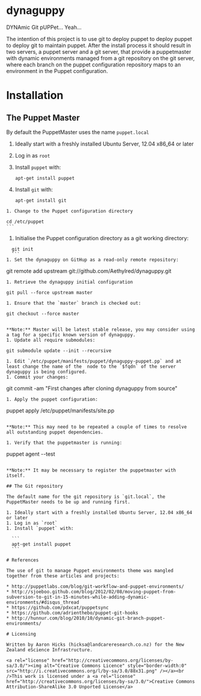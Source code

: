 # dynaguppy

DYNAmic Git pUPPet... Yeah...

The intention of this project is to use git to deploy puppet to deploy puppet to deploy git to maintain puppet. After the install process it should result in two servers, a puppet server and a git server, that provide a puppetmaster with dynamic environments managed from a git repository on the git server, where each branch on the puppet configuration repository maps to an environment in the Puppet configuration.

# Installation

## The Puppet Master

By default the PuppetMaster uses the name `puppet.local`

1. Ideally start with a freshly installed Ubuntu Server, 12.04 x86_64 or later
1. Log in as `root`
1. Install `puppet` with:

    ```
    apt-get install puppet
    ```
1. Install `git` with:

    ```
    apt-get install git
  ```
1. Change to the Puppet configuration directory

  ```
    cd /etc/puppet
    ```
1. Initialise the Puppet configuration directory as a git working directory:

  ```
    git init
    ```
1. Set the dynaguppy on GitHup as a read-only remote repository:

  ```
  git remote add upstream git://github.com/Aethylred/dynaguppy.git
  ```
1. Retrieve the dynaguppy initial configuration

  ```
    git pull --force upstream master
  ```
1. Ensure that the `master` branch is checked out:

  ```
    git checkout --force master
  ```

  **Note:** Master will be latest stable release, you may consider using a tag for a specific known version of dynaguppy.
1. Update all require submodules:

  ```
    git submodule update --init --recursive
  ```
1. Edit `/etc/puppet/manifests/puppet/dynaguppy-puppet.pp` and at least change the name of the  node to the `$fqdn` of the server dynaguppy is being configured.
1. Commit your changes:

  ```
  git commit -am "First changes after cloning dynaguppy from source"
  ```
1. Apply the puppet configuration:

  ```
  puppet apply /etc/puppet/manifests/site.pp
  ```

  **Note:** This may need to be repeated a couple of times to resolve all outstanding puppet dependencies.

1. Verify that the puppetmaster is running:

  ```
  puppet agent --test
  ```

  **Note:** It may be necessary to register the puppetmaster with itself.

## The Git repository

The default name for the git repository is `git.local`, the PuppetMaster needs to be up and running first.

1. Ideally start with a freshly installed Ubuntu Server, 12.04 x86_64 or later
1. Log in as `root`
1. Install `puppet` with:

    ```
    apt-get install puppet
    ```

# References

The use of git to manage Puppet environments theme was mangled together from these articles and projects:

* http://puppetlabs.com/blog/git-workflow-and-puppet-environments/
* http://sjoeboo.github.com/blog/2012/02/08/moving-puppet-from-subversion-to-git-in-15-minutes-while-adding-dynamic-environments/#disqus_thread
* https://github.com/pdxcat/puppetsync
* https://github.com/adrienthebo/puppet-git-hooks
* http://hunnur.com/blog/2010/10/dynamic-git-branch-puppet-environments/

# Licensing

Written by Aaron Hicks (hicksa@landcareresearch.co.nz) for the New Zealand eScience Infrastructure.

<a rel="license" href="http://creativecommons.org/licenses/by-sa/3.0/"><img alt="Creative Commons Licence" style="border-width:0" src="http://i.creativecommons.org/l/by-sa/3.0/88x31.png" /></a><br />This work is licensed under a <a rel="license" href="http://creativecommons.org/licenses/by-sa/3.0/">Creative Commons Attribution-ShareAlike 3.0 Unported License</a>